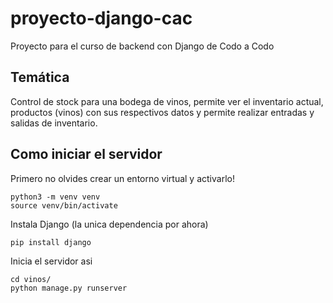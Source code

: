 # proyecto-django-cac
Proyecto para el curso de backend con Django de Codo a Codo

## Temática

Control de stock para una bodega de vinos, permite ver el inventario actual, productos (vinos) con sus respectivos datos y permite realizar entradas y salidas de inventario.

## Como iniciar el servidor
Primero no olvides crear un entorno virtual y activarlo!
```
python3 -m venv venv
source venv/bin/activate
```
Instala Django (la unica dependencia por ahora)
```
pip install django
```
Inicia el servidor asi
```
cd vinos/
python manage.py runserver
```
